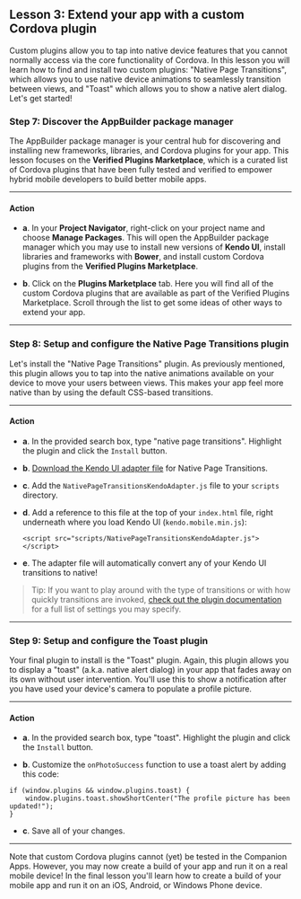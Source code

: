 ## Lesson 3: Extend your app with a custom Cordova plugin

Custom plugins allow you to tap into native device features that you cannot normally access via the core functionality of Cordova. In this lesson you will learn how to find and install two custom plugins: "Native Page Transitions", which allows you to use native device animations to seamlessly transition between views, and "Toast" which allows you to show a native alert dialog. Let's get started!

### Step 7: Discover the AppBuilder package manager

The AppBuilder package manager is your central hub for discovering and installing new frameworks, libraries, and Cordova plugins for your app. This lesson focuses on the **Verified Plugins Marketplace**, which is a curated list of Cordova plugins that have been fully tested and verified to empower hybrid mobile developers to build better mobile apps.

<hr data-action="start" />

#### Action

* **a**. In your **Project Navigator**, right-click on your project name and choose **Manage Packages**. This will open the AppBuilder package manager which you may use to install new versions of **Kendo UI**, install libraries and frameworks with **Bower**, and install custom Cordova plugins from the **Verified Plugins Marketplace**.

* **b**. Click on the **Plugins Marketplace** tab. Here you will find all of the custom Cordova plugins that are available as part of the Verified Plugins Marketplace. Scroll through the list to get some ideas of other ways to extend your app.

<hr data-action="end" />

### Step 8: Setup and configure the Native Page Transitions plugin

Let's install the "Native Page Transitions" plugin. As previously mentioned, this plugin allows you to tap into the native animations available on your device to move your users between views. This makes your app feel more native than by using the default CSS-based transitions.

<hr data-action="start" />

#### Action

* **a**. In the provided search box, type "native page transitions". Highlight the plugin and click the `Install` button.

* **b**. <a href="https://raw.githubusercontent.com/Telerik-Verified-Plugins/NativePageTransitions/master/adapters/NativePageTransitionsKendoAdapter.js" target="_blank">Download the Kendo UI adapter file</a> for Native Page Transitions.

* **c**. Add the `NativePageTransitionsKendoAdapter.js` file to your `scripts` directory.

* **d**. Add a reference to this file at the top of your `index.html` file, right underneath where you load Kendo UI (`kendo.mobile.min.js`):

	`<script src="scripts/NativePageTransitionsKendoAdapter.js"></script>`

* **e**. The adapter file will automatically convert any of your Kendo UI transitions to native!

> Tip: If you want to play around with the type of transitions or with how quickly transitions are invoked, <a href="http://plugins.telerik.com/plugin/native-page-transitions" target="_blank">check out the plugin documentation</a> for a full list of settings you may specify.

<hr data-action="end" />

### Step 9: Setup and configure the Toast plugin

Your final plugin to install is the "Toast" plugin. Again, this plugin allows you to display a "toast" (a.k.a. native alert dialog) in your app that fades away on its own without user intervention. You'll use this to show a notification after you have used your device's camera to populate a profile picture.

<hr data-action="start" />

#### Action

* **a**. In the provided search box, type "toast". Highlight the plugin and click the `Install` button.

* **b**. Customize the `onPhotoSuccess` function to use a toast alert by adding this code:

```
if (window.plugins && window.plugins.toast) {
    window.plugins.toast.showShortCenter("The profile picture has been updated!");
}
```

* **c**. Save all of your changes.

<hr data-action="end" />

Note that custom Cordova plugins cannot (yet) be tested in the Companion Apps. However, you may now create a build of your app and run it on a real mobile device! In the final lesson you'll learn how to create a build of your mobile app and run it on an iOS, Android, or Windows Phone device.
